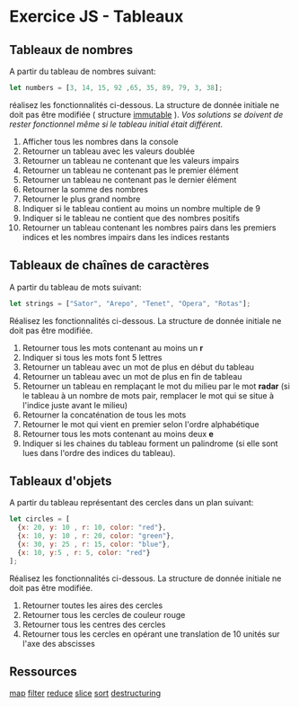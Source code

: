 # Exercice JS - Tableaux

## Tableaux de nombres
A partir du tableau de nombres suivant:
```js
let numbers = [3, 14, 15, 92 ,65, 35, 89, 79, 3, 38];
```
réalisez les fonctionnalités ci-dessous. La structure de donnée initiale ne doit pas être modifiée ( structure [immutable](https://developer.mozilla.org/fr/docs/Web/JavaScript/Reference/Objets_globaux/Object/freeze) ). *Vos solutions se doivent de rester fonctionnel même si le tableau initial était différent.*

 1. Afficher tous les nombres dans la console
 2. Retourner un tableau avec les valeurs doublée
 3. Retourner un tableau ne contenant que les valeurs impairs
 4. Retourner un tableau ne contenant pas le premier élément
 5. Retourner un tableau ne contenant pas le dernier élément
 6. Retourner la somme des nombres
 7. Retourner le plus grand nombre
 8. Indiquer si le tableau contient au moins un nombre multiple de 9
 9. Indiquer si le tableau ne contient que des nombres positifs
 10. Retourner un tableau contenant les nombres pairs dans les premiers indices et les nombres impairs dans les indices restants  

## Tableaux de chaînes de caractères
A partir du tableau de mots suivant:

```js
let strings = ["Sator", "Arepo", "Tenet", "Opera", "Rotas"];
```
Réalisez les fonctionnalités ci-dessous. La structure de donnée initiale ne doit pas être modifiée.

 1. Retourner tous les mots contenant au moins un  **r**
 2. Indiquer si tous les mots font 5 lettres
 3. Retourner un tableau avec un mot de plus en début du tableau
 4. Retourner un tableau avec un mot de plus en fin de tableau
 5. Retourner un tableau en remplaçant le mot du milieu par le mot **radar** (si le tableau à un nombre de mots pair, remplacer le mot qui se situe à l'indice juste avant le milieu) 
 6. Retourner la concaténation de tous les mots 
 7. Retourner le mot qui vient en premier selon l'ordre alphabétique
 8. Retourner tous les mots contenant au moins deux **e**
 9. Indiquer si les chaines du tableau forment un palindrome (si elle sont lues dans l'ordre des indices du tableau). 

## Tableaux d'objets
A partir du tableau représentant des cercles dans un plan suivant:
```js
let circles = [
  {x: 20, y: 10 , r: 10, color: "red"},
  {x: 10, y: 10 , r: 20, color: "green"},
  {x: 30, y: 25 , r: 15, color: "blue"},
  {x: 10, y:5 , r: 5, color: "red"}
];
```
Réalisez les fonctionnalités ci-dessous. La structure de donnée initiale ne doit pas être modifiée.

1. Retourner toutes les aires des cercles
2. Retourner tous les cercles de couleur rouge
3. Retourner tous les centres des cercles
4. Retourner tous les cercles en opérant une translation de 10 unités sur l'axe des abscisses 

## Ressources
[map](https://developer.mozilla.org/fr/docs/Web/JavaScript/Reference/Objets_globaux/Array/map)
[filter](https://developer.mozilla.org/fr/docs/Web/JavaScript/Reference/Objets_globaux/Array/filter)
[reduce](https://developer.mozilla.org/fr/docs/Web/JavaScript/Reference/Objets_globaux/TypedArray/reduce)
[slice](https://developer.mozilla.org/fr/docs/Web/JavaScript/Reference/Objets_globaux/Array/slice)
[sort](https://developer.mozilla.org/fr/docs/Web/JavaScript/Reference/Objets_globaux/TypedArray/sort)
[destructuring](https://developer.mozilla.org/fr/docs/Web/JavaScript/Reference/Op%C3%A9rateurs/Affecter_par_d%C3%A9composition)
<!--stackedit_data:
eyJoaXN0b3J5IjpbMjE2NDQ2NTExLC01NTg3MzQwMjgsMjA0ND
c3NTM5Niw1OTQwODU4NjYsLTMyNTY2OTkwNiwxNTQ2NTExMjQ2
LDE1NDEyODMxNDEsOTAwMTk2OTk4LC00NzkzOTExNDQsLTgzMT
gyMTI5NiwtMTY2OTg4MDAxMCwxMDkyMTU3ODk4LC0xMjMxNTAy
NDE4LC05OTY1OTMwNzBdfQ==
-->